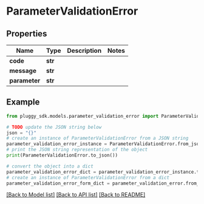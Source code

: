# ParameterValidationError



## Properties

Name | Type | Description | Notes
------------ | ------------- | ------------- | -------------
**code** | **str** |  | 
**message** | **str** |  | 
**parameter** | **str** |  | 

## Example

```python
from pluggy_sdk.models.parameter_validation_error import ParameterValidationError

# TODO update the JSON string below
json = "{}"
# create an instance of ParameterValidationError from a JSON string
parameter_validation_error_instance = ParameterValidationError.from_json(json)
# print the JSON string representation of the object
print(ParameterValidationError.to_json())

# convert the object into a dict
parameter_validation_error_dict = parameter_validation_error_instance.to_dict()
# create an instance of ParameterValidationError from a dict
parameter_validation_error_form_dict = parameter_validation_error.from_dict(parameter_validation_error_dict)
```
[[Back to Model list]](../README.md#documentation-for-models) [[Back to API list]](../README.md#documentation-for-api-endpoints) [[Back to README]](../README.md)


